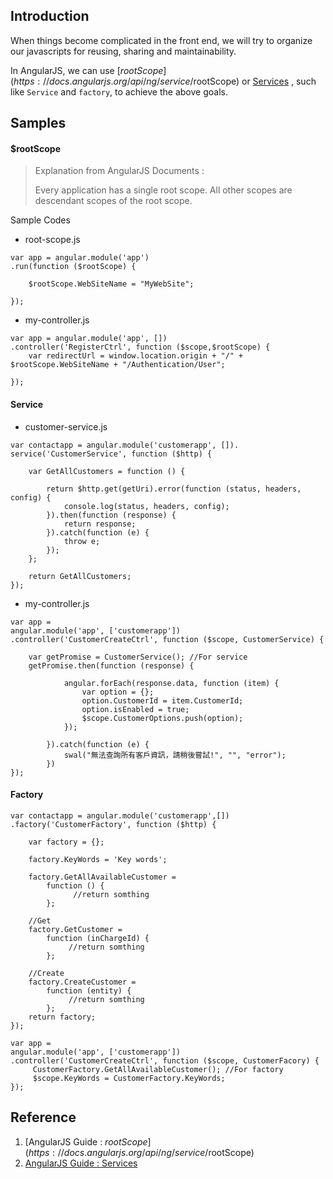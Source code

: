 ## Introduction

When things become complicated in the front end, we will try to organize our javascripts for reusing, sharing and maintainability.

In AngularJS, we can use [$rootScope](https://docs.angularjs.org/api/ng/service/$rootScope) or [Services](https://docs.angularjs.org/guide/services) , such like `Service` and `factory`, to achieve the above goals.


## Samples

#### $rootScope

> Explanation from AngularJS Documents :
> 
> Every application has a single root scope. All other scopes are descendant scopes of the root scope.


Sample Codes

* root-scope.js

```
var app = angular.module('app')
.run(function ($rootScope) {

    $rootScope.WebSiteName = "MyWebSite";

});
```

* my-controller.js

```
var app = angular.module('app', [])
.controller('RegisterCtrl', function ($scope,$rootScope) {
    var redirectUrl = window.location.origin + "/" + $rootScope.WebSiteName + "/Authentication/User";

});
```


#### Service

* customer-service.js

```
var contactapp = angular.module('customerapp', []).
service('CustomerService', function ($http) {

    var GetAllCustomers = function () {

        return $http.get(getUri).error(function (status, headers, config) {
            console.log(status, headers, config);
        }).then(function (response) {
            return response;
        }).catch(function (e) {
            throw e;
        });
    };

    return GetAllCustomers;
});
```

* my-controller.js

```
var app =
angular.module('app', ['customerapp'])
.controller('CustomerCreateCtrl', function ($scope, CustomerService) {
   
    var getPromise = CustomerService(); //For service
    getPromise.then(function (response) {

            angular.forEach(response.data, function (item) {
                var option = {};
                option.CustomerId = item.CustomerId;
                option.isEnabled = true;
                $scope.CustomerOptions.push(option);
            });

        }).catch(function (e) {
            swal("無法查詢所有客戶資訊，請稍後嘗試!", "", "error");
        })
});
```

#### Factory

```
var contactapp = angular.module('customerapp',[])
.factory('CustomerFactory', function ($http) {

    var factory = {};

    factory.KeyWords = 'Key words';

    factory.GetAllAvailableCustomer =
        function () {
              //return somthing
        };

    //Get
    factory.GetCustomer =
        function (inChargeId) {
             //return somthing
        };

    //Create
    factory.CreateCustomer =
        function (entity) {
             //return somthing
        };
    return factory;
});
```

```
var app =
angular.module('app', ['customerapp'])
.controller('CustomerCreateCtrl', function ($scope, CustomerFacory) {
     CustomerFactory.GetAllAvailableCustomer(); //For factory
     $scope.KeyWords = CustomerFactory.KeyWords;
});
```



## Reference
1. [AngularJS Guide : $rootScope](https://docs.angularjs.org/api/ng/service/$rootScope)
2. [AngularJS Guide : Services](https://docs.angularjs.org/guide/services)
